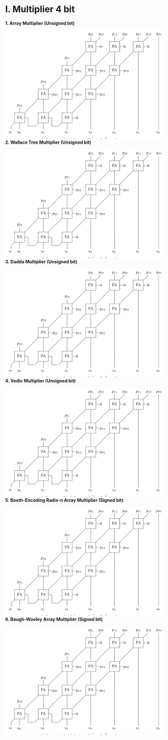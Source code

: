 # I. Multiplier 4 bit
**1. Array Multiplier (Unsigned bit)**

![alt text](https://github.com/anhhui/image/blob/main/Array4bit.PNG?raw=true)
**2. Wallace Tree Multiplier (Unsigned bit)**

![alt text](https://github.com/anhhui/image/blob/main/Array4bit.PNG?raw=true)
**3. Dadda Multiplier (Unsigned bit)**

![alt text](https://github.com/anhhui/image/blob/main/Array4bit.PNG?raw=true)
**4. Vedic Multiplier (Unsigned bit)**

![alt text](https://github.com/anhhui/image/blob/main/Array4bit.PNG?raw=true)
**5. Booth-Encoding Radix-n Array Multiplier (Signed bit)**

![alt text](https://github.com/anhhui/image/blob/main/Array4bit.PNG?raw=true)
**6. Baugh-Wooley Array Multiplier (Signed bit)**

![alt text](https://github.com/anhhui/image/blob/main/Array4bit.PNG?raw=true)